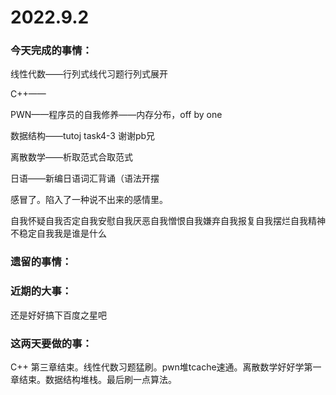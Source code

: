 # 2022.9.2

### 今天完成的事情：

线性代数——行列式线代习题行列式展开

C++——

PWN——程序员的自我修养——内存分布，off by one

数据结构——tutoj task4-3 谢谢pb兄

离散数学——析取范式合取范式

日语——新编日语词汇背诵（语法开摆

感冒了。陷入了一种说不出来的感情里。

自我怀疑自我否定自我安慰自我厌恶自我憎恨自我嫌弃自我报复自我摆烂自我精神不稳定自我我是谁是什么

### 遗留的事情：

### 近期的大事：

还是好好搞下百度之星吧

### 这两天要做的事：

C++ 第三章结束。线性代数习题猛刷。pwn堆tcache速通。离散数学好好学第一章结束。数据结构堆栈。最后刷一点算法。

